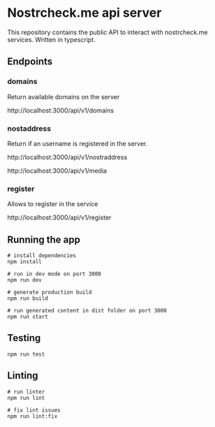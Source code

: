 # Nostrcheck.me api server

This repository contains the public API to interact with nostrcheck.me services. Written in typescript.

## Endpoints

### domains
Return available domains on the server

http://localhost:3000/api/v1/domains

### nostaddress 
Return if an username is registered in the server. 

http://localhost:3000/api/v1/nostraddress

<!-- ### media
Allows to upload, download and delete files -->

http://localhost:3000/api/v1/media

### register
Allows to register in the service

http://localhost:3000/api/v1/register


## Running the app

```
# install dependencies
npm install

# run in dev mode on port 3000
npm run dev

# generate production build
npm run build

# run generated content in dist folder on port 3000
npm run start
```

## Testing

```
npm run test
```

## Linting

```
# run linter
npm run lint

# fix lint issues
npm run lint:fix
```
